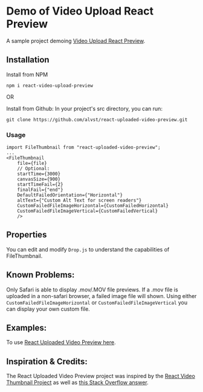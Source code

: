 # Demo of Video Upload React Preview

A sample project demoing [Video Upload React Preview](https://github.com/alvst/react-uploaded-video-preview).

## Installation

Install from NPM

```
npm i react-video-upload-preview
```

OR

Install from Github: In your project's src directory, you can run:

```
git clone https://github.com/alvst/react-uploaded-video-preview.git
```

### Usage

```es6
import FileThumbnail from "react-uploaded-video-preview";
...
<FileThumbnail
    file={file}
    // Optional:
    startTime={3000}
    canvasSize={900}
    startTimeFail={2}
    finalFail={"end"}
    DefaultFailedOrientation={"Horizontal"}
    altText={"Custom Alt Text for screen readers"}
    CustomFailedFileImageHorizontal={CustomFailedHorizontal}
    CustomFailedFileImageVertical={CustomFailedVertical}
    />
```


## Properties

You can edit and modify ```Drop.js``` to understand the capabilities of FileThumbnail. 

## Known Problems:

Only Safari is able to display .mov/.MOV file previews. If a .mov file is uploaded in a non-safari browser, a failed image file will shown. Using either ```CustomFailedFileImageHorizontal```
or ```CustomFailedFileImageVertical``` you can display your own custom file.

## Examples:
To use [React Uploaded Video Preview here](https://github.com/alvst/react-uploaded-video-preview).

## Inspiration & Credits:
The React Uploaded Video Preview project was inspired by the [React Video Thumbnail Project](https://github.com/brothatru/react-video-thumbnail) as well as [this Stack Overflow answer](https://stackoverflow.com/a/63474748/10516042).